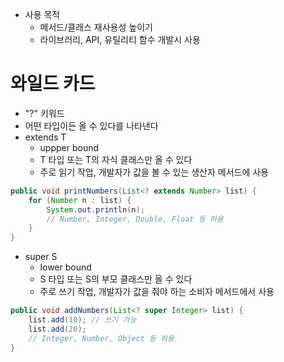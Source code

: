 - 사용 목적
  - 메서드/클래스 재사용성 높이기
  - 라이브러리, API, 유틸리티 함수 개발시 사용

# 와일드 카드
- "?" 키워드
- 어떤 타입이든 올 수 있다를 나타낸다
- extends T
  - uppper bound
  - T 타입 또는 T의 자식 클래스만 올 수 있다
  - 주로 읽기 작업, 개발자가 값을 볼 수 있는 생산자 메서드에 사용
```java
public void printNumbers(List<? extends Number> list) {
    for (Number n : list) {
        System.out.println(n);
        // Number, Integer, Double, Float 등 허용
    }
}

```


- super S
  - lower bound
  - S 타입 또는 S의 부모 클래스만 올 수 있다
  - 주로 쓰기 작업, 개발자가 값을 줘야 하는 소비자 메서드에서 사용

```java
public void addNumbers(List<? super Integer> list) {
    list.add(10); // 쓰기 가능
    list.add(20);
    // Integer, Number, Object 등 허용
}
```
